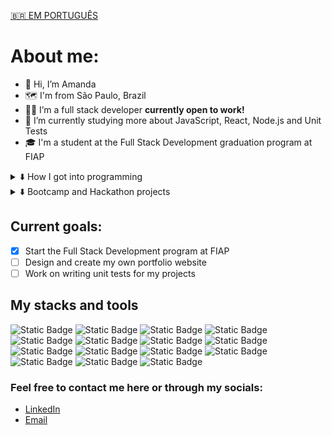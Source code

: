 <a href="https://github.com/amdfd/amdfd-ptbr/blob/main/README.md">🇧🇷 EM PORTUGUÊS</a>

# About me:
- 👋 Hi, I’m Amanda
- 🗺️ I'm from São Paulo, Brazil
- 👩‍💻 I’m a full stack developer <b>currently open to work!</b>
- 🌱 I’m currently studying more about JavaScript, React, Node.js and Unit Tests
- 🎓 I'm a student at the Full Stack Development graduation program at FIAP

<details>
	<summary>⬇️ How I got into programming</summary>
	👩‍🏫 As an English teacher I was presented with the opportunity of becoming an Apple Teacher to start teaching Programming Logic to kids and teens. Two years later I decided to change careers, so I started a self-taught journey, participated in a 	coding bootcamp and a hackathon where I have developed two projects that allowed me to finally become a frontend developer at Dasa where I worked for a year as junior.
</details>

<details>
	<summary>⬇️ Bootcamp and Hackathon projects</summary>
	📣 <a href="https://github.com/FalaMemoGeneration">Fala Memo (social media website)  </a><br>
	🍊 <a href="https://github.com/squad34-2022">Orange Evolution (online learning platform)  </a>
</details>

## Current goals:
- [x] Start the Full Stack Development program at FIAP
- [ ] Design and create my own portfolio website
- [ ] Work on writing unit tests for my projects

## My stacks and tools
<div display=inline-block>
	<img alt="Static Badge" src="https://img.shields.io/badge/GIT-9c4f96">
	<img alt="Static Badge" src="https://img.shields.io/badge/HTML5-ff6355">
	<img alt="Static Badge" src="https://img.shields.io/badge/CSS3-fba949">
	<img alt="Static Badge" src="https://img.shields.io/badge/JAVASCRIPT-fae442">
	<img alt="Static Badge" src="https://img.shields.io/badge/TYPESCRIPT-8bd448">
	<img alt="Static Badge" src="https://img.shields.io/badge/REACT-2aa8f2">
	<img alt="Static Badge" src="https://img.shields.io/badge/MATERIAL--UI-8bd448">
	<img alt="Static Badge" src="https://img.shields.io/badge/NODE.JS-fae442">
	<img alt="Static Badge" src="https://img.shields.io/badge/EXPRESS.JS-fba949">
	<img alt="Static Badge" src="https://img.shields.io/badge/JAVA-ff6355">
	<img alt="Static Badge" src="https://img.shields.io/badge/SPRING-9c4f96">
	<img alt="Static Badge" src="https://img.shields.io/badge/JEST-ff6355">
	<img alt="Static Badge" src="https://img.shields.io/badge/MYSQL-fba949">
	<img alt="Static Badge" src="https://img.shields.io/badge/MONGODB-fae442">
	<img alt="Static Badge" src="https://img.shields.io/badge/FIGMA-8bd448">
</div>

### Feel free to contact me here or through my socials:
- [LinkedIn](https://www.linkedin.com/in/amdfd/)
- [Email](mailto:amandaf.dias96@gmail.com)
